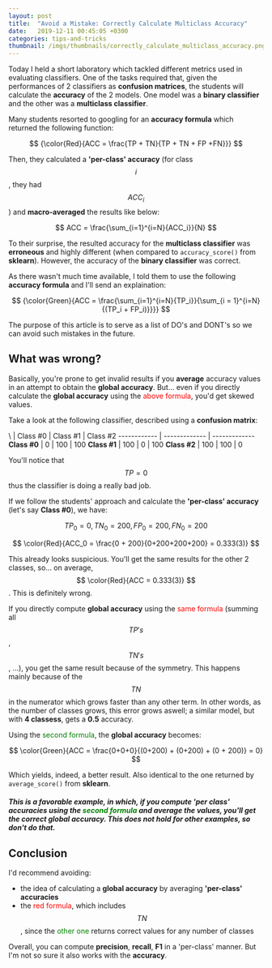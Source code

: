 ```yaml
---
layout: post
title:  "Avoid a Mistake: Correctly Calculate Multiclass Accuracy"
date:   2019-12-11 00:45:05 +0300
categories: tips-and-tricks
thumbnail: /imgs/thumbnails/correctly_calculate_multiclass_accuracy.png
---
```


Today I held a short laboratory which tackled different metrics used in evaluating classifiers. One of the tasks required that, given the performances of 2 classifiers as **confusion matrices**, the students will calculate the **accuracy** of the 2 models. One model was a **binary classifier** and the other was a **multiclass classifier**.

Many students resorted to googling for an **accuracy formula** which returned the following function:

$$ {\color{Red}{ACC = \frac{TP + TN}{TP + TN + FP +FN}}} $$

Then, they calculated a **'per-class' accuracy** (for class $$i$$, they had $$ ACC_i $$) and **macro-averaged** the results like below:

$$ ACC = \frac{\sum_{i=1}^{i=N}{ACC_i}}{N} $$

To their surprise, the resulted accuracy for the **multiclass classifier** was **erroneous** and highly different (when compared to `accuracy_score()` from **sklearn**). However, the accuracy of the **binary classifier** was correct.

As there wasn't much time available, I told them to use the following **accuracy formula** and I'll send an explaination:

$$ {\color{Green}{ACC = \frac{\sum_{i=1}^{i=N}{TP_i}}{\sum_{i = 1}^{i=N}{(TP_i + FP_i)}}}} $$

The purpose of this article is to serve as a list of DO's and DONT's so we can avoid such mistakes in the future.


## What was wrong?

Basically, you're prone to get invalid results if you **average** accuracy values in an attempt to obtain the **global accuracy**. But... even if you directly calculate the **global accuracy** using the <span style="color:red">above formula</span>, you'd get skewed values.

Take a look at the following classifier, described using a **confusion matrix**:

\ | Class #0 | Class #1 | Class #2
------------ | ------------- | -------------
**Class #0** | 0 | 100 | 100
**Class #1** | 100 | 0 | 100
**Class #2** | 100 | 100 | 0

You'll notice that $$TP = 0$$ thus the classifier is doing a really bad job.

If we follow the students' approach and calculate the **'per-class' accuracy** (let's say **Class #0**), we have:

$$ TP_0 = 0, TN_0 = 200, FP_0 = 200, FN_0 = 200 $$

$$ \color{Red}{ACC_0 = \frac{0 + 200}{0+200+200+200} = 0.333(3)} $$

This already looks suspicious. You'll get the same results for the other 2 classes, so... on average, $$ \color{Red}{ACC = 0.333(3)} $$.
This is definitely wrong.

If you directly compute **global accuracy** using the <span style="color:red">same formula</span> (summing all $$TP's$$, $$TN's$$, ...), you get the same result because of the symmetry. This happens mainly because of the $$ TN $$ in the numerator which grows faster than any other term. In other words, as the number of classes grows, this error grows aswell; a similar model, but with **4 classess**, gets a **0.5** accuracy.

Using the <span style="color:green">second formula</span>, the **global accuracy** becomes:

$$ \color{Green}{ACC = \frac{0+0+0}{(0+200) + (0+200) + (0 + 200)} = 0} $$

Which yields, indeed, a better result. Also identical to the one returned by `average_score()` from **sklearn**.

##### This is a favorable example, in which, if you compute **'per class' accuracies** using the <span style="color:green">second formula</span> and average the values, you'll get the correct **global accuracy**. This does **not hold** for **other examples**, so don't do that.

## Conclusion

I'd recommend avoiding:
* the idea of calculating a **global accuracy** by averaging **'per-class' accuracies**
* the <span style="color:red">red formula</span>, which includes $$ TN $$, since the <span style="color:green">other one</span> returns correct values for any number of classes


Overall, you can compute **precision**, **recall**, **F1** in a 'per-class' manner. But I'm not so sure it also works with the **accuracy**.



